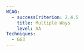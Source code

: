 ```yaml
---
WCAG:
  - successCriterion: 2.4.5
    title: Multiple Ways
    level: AA
Techniques:
  - G63
---
```

